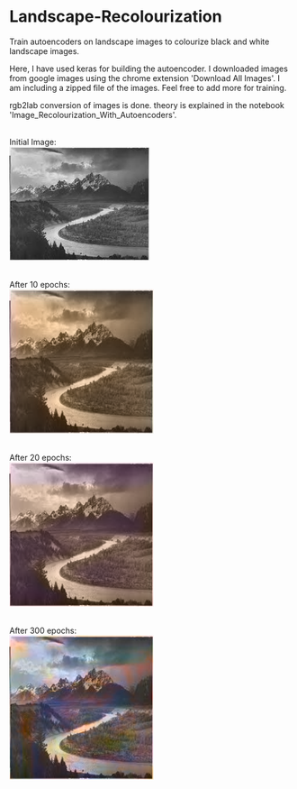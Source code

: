 # Landscape-Recolourization
Train autoencoders on landscape images to colourize black and white landscape images.

Here, I have used keras for building the autoencoder.
I downloaded images from google images using the chrome extension 'Download All Images'. I am including a zipped file of the images. Feel free to add more for training.

rgb2lab conversion of images is done. theory is explained in the notebook 'Image_Recolourization_With_Autoencoders'.



<br/>Initial Image: <br />
![initial test image](https://github.com/vidyawantstobattle/Landscape-Recolourization/blob/main/test/test_image.jpeg)



<br/>After 10 epochs: <br/>
![after 10 epochs](https://github.com/vidyawantstobattle/Landscape-Recolourization/blob/main/results/result(10%20epochs).png)



<br/>After 20 epochs: <br/>
![after 20 epochs](https://github.com/vidyawantstobattle/Landscape-Recolourization/blob/main/results/result(20%20epochs).png)

<br/>After 300 epochs: <br />
![after 300 epochs](https://github.com/vidyawantstobattle/Landscape-Recolourization/blob/main/results/result(300%20epochs).png)
